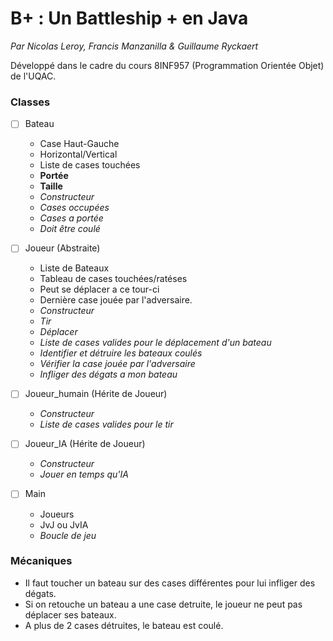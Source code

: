 # B+ : Un Battleship +  en Java

*Par Nicolas Leroy, Francis Manzanilla & Guillaume Ryckaert*

Développé dans le cadre du cours 8INF957 (Programmation Orientée Objet) de l'UQAC.

### Classes

 - [ ] Bateau
      - Case Haut-Gauche
      - Horizontal/Vertical
      - Liste de cases touchées
      - **Portée**
      - **Taille**
      - *Constructeur*
      - *Cases occupées*
      - *Cases a portée*
      - *Doit être coulé*

- [ ] Joueur (Abstraite)
    - Liste de Bateaux
    - Tableau de cases touchées/ratéses
    - Peut se déplacer a ce tour-ci
    - Dernière case jouée par l'adversaire.
    - *Constructeur*
    - *Tir*
    - *Déplacer*
    - *Liste de cases valides pour le déplacement d'un bateau*
    - *Identifier et détruire les bateaux coulés*
    - *Vérifier la case jouée par l'adversaire*
    - *Infliger des dégats a mon bateau*


 - [ ] Joueur_humain (Hérite de Joueur)
    - *Constructeur*
    - *Liste de cases valides pour le tir*


  - [ ] Joueur_IA (Hérite de Joueur)
    - *Constructeur*
    - *Jouer en temps qu'IA*


 - [ ] Main
      - Joueurs
      - JvJ ou JvIA
      - *Boucle de jeu*  

### Mécaniques
- Il faut toucher un bateau sur des cases différentes pour lui infliger des dégats.
- Si on retouche un bateau a une case detruite, le joueur ne peut pas déplacer ses bateaux.
- A plus de 2 cases détruites, le bateau est coulé.
